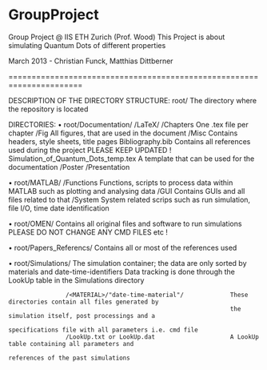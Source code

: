 GroupProject
======================================================================

Group Project @ IIS ETH Zurich (Prof. Wood)
This Project is about simulating Quantum Dots of different properties

March 2013 - Christian Funck, Matthias Dittberner

======================================================================

DESCRIPTION OF THE DIRECTORY STRUCTURE:
  root/     The directory where the repository is located


  DIRECTORIES:
  • root/Documentation/
                      /LaTeX/
                            /Chapters                             One .tex file per chapter
                            /Fig                                  All figures, that are used in the document
                            /Misc                                 Contains headers, style sheets, title pages
                            Bibliography.bib                      Contains all references used during the project
                                                                  PLEASE KEEP UPDATED !
                            Simulation_of_Quantum_Dots_temp.tex   A template that can be used for the documentation
                      /Poster
                      /Presentation


  • root/MATLAB/
               /Functions                                         Functions, scripts to process data within MATLAB
                                                                  such as plotting and analysing data
               /GUI                                               Contains GUIs and all files related to that 
               /System                                            System related scrips such as run simulation,
                                                                  file I/O, time date identification


  • root/OMEN/                                                    Contains all original files and software to run
                                                                  simulations
                                                                  PLEASE DO NOT CHANGE ANY CMD FILES etc !


  • root/Papers_Referencs/                                        Contains all or most of the references used


  • root/Simulations/                                             The simulation container; the data are only sorted
                                                                  by materials and date-time-identifiers
                                                                   Data tracking is done through the LookUp table
                                                                  in the Simulations directory

                    /<MATERIAL>/"date-time-material"/             These directories contain all files generated by
                                                                  the simulation itself, post processings and a
                                                                  specifications file with all parameters i.e. cmd file
                    /LookUp.txt or LookUp.dat                     A LookUp table containing all parameters and
                                                                  references of the past simulations

